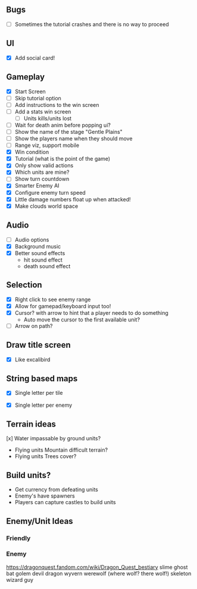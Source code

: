 ## Bugs
* [ ] Sometimes the tutorial crashes and there is no way to proceed

## UI
* [x] Add social card!

## Gameplay
* [x] Start Screen
* [ ] Skip tutorial option
* [ ] Add instructions to the win screen
* [ ] Add a stats win screen
   * [ ] Units kills/units lost
* [ ] Wait for death anim before popping ui?
* [ ] Show the name of the stage "Gentle Plains"
* [ ] Show the players name when they should move
* [ ] Range viz, support mobile
* [x] Win condition
* [x] Tutorial (what is the point of the game)
* [x] Only show valid actions
* [x] Which units are mine?
* [ ] Show turn countdown
* [x] Smarter Enemy AI
* [x] Configure enemy turn speed
* [x] Little damage numbers float up when attacked!
* [x] Make clouds world space

## Audio

* [ ] Audio options
* [x] Background music
* [x] Better sound effects 
  - hit sound effect
  - death sound effect

## Selection

* [x] Right click to see enemy range
* [x] Allow for gamepad/keyboard input too!
* [x] Cursor? with arrow to hint that a player needs to do something
   - Auto move the cursor to the first available unit?
* [ ] Arrow on path?

## Draw title screen
* [x] Like excalibird

## String based maps

* [x] Single letter per tile
* [x] Single letter per enemy


## Terrain ideas

[x] Water impassable by ground units?
  - Flying units
Mountain difficult terrain?
  - Flying units
Trees cover?

## Build units?

* Get currency from defeating units
* Enemy's have spawners
* Players can capture castles to build units


## Enemy/Unit Ideas

### Friendly



### Enemy
https://dragonquest.fandom.com/wiki/Dragon_Quest_bestiary
slime
ghost
bat
golem
devil
dragon
wyvern
werewolf (where wolf? there wolf!)
skeleton
wizard guy